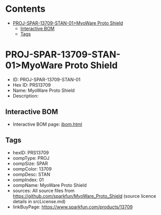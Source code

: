 



Contents
========

* [PROJ-SPAR-13709-STAN-01>MyoWare Proto Shield](#proj-spar-13709-stan-01myoware-proto-shield)
	* [Interactive BOM](#interactive-bom)
	* [Tags](#tags)

# PROJ-SPAR-13709-STAN-01>MyoWare Proto Shield

- ID: PROJ-SPAR-13709-STAN-01
- Hex ID: PRS13709
- Name: MyoWare Proto Shield
- Description: 

## Interactive BOM

- Interactive BOM page: [ibom.html](kicad/bom/ibom.html)

## Tags

- hexID: PRS13709
- oompType: PROJ
- oompSize: SPAR
- oompColor: 13709
- oompDesc: STAN
- oompIndex: 01
- oompName: MyoWare Proto Shield
- sources: All source files from https://github.com/sparkfun/MyoWare_Proto_Shield (source licence details in srcLicense.md)
- linkBuyPage: https://www.sparkfun.com/products/13709
